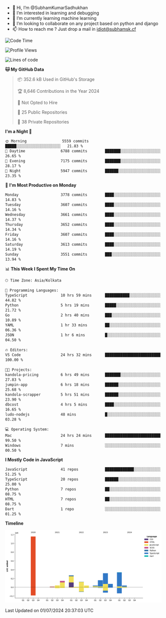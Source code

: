 - 👋 Hi, I’m @SubhamKumarSadhukhan
- 👀 I’m interested in learning and debugging
- 🌱 I’m currently learning machine learning
- 💞️ I’m looking to collaborate on any project based on python and django
- 📫 How to reach me ?
      Just drop a mail in idiot@subhamsk.cf

<!---
SubhamKumarSadhukhan/SubhamKumarSadhukhan is a ✨ special ✨ repository because its `README.md` (this file) appears on your GitHub profile.
You can click the Preview link to take a look at your changes.
--->


<!--START_SECTION:waka-->
![Code Time](http://img.shields.io/badge/Code%20Time-2%2C280%20hrs%206%20mins-blue)

![Profile Views](http://img.shields.io/badge/Profile%20Views-0-blue)

![Lines of code](https://img.shields.io/badge/From%20Hello%20World%20I%27ve%20Written-2.7%20million%20lines%20of%20code-blue)

**🐱 My GitHub Data** 

> 📦 352.6 kB Used in GitHub's Storage 
 > 
> 🏆 8,646 Contributions in the Year 2024
 > 
> 🚫 Not Opted to Hire
 > 
> 📜 25 Public Repositories 
 > 
> 🔑 38 Private Repositories 
 > 
**I'm a Night 🦉** 

```text
🌞 Morning                5559 commits        █████░░░░░░░░░░░░░░░░░░░░   21.83 % 
🌆 Daytime                6788 commits        ███████░░░░░░░░░░░░░░░░░░   26.65 % 
🌃 Evening                7175 commits        ███████░░░░░░░░░░░░░░░░░░   28.17 % 
🌙 Night                  5947 commits        ██████░░░░░░░░░░░░░░░░░░░   23.35 % 
```
📅 **I'm Most Productive on Monday** 

```text
Monday                   3778 commits        ████░░░░░░░░░░░░░░░░░░░░░   14.83 % 
Tuesday                  3607 commits        ████░░░░░░░░░░░░░░░░░░░░░   14.16 % 
Wednesday                3661 commits        ████░░░░░░░░░░░░░░░░░░░░░   14.37 % 
Thursday                 3652 commits        ████░░░░░░░░░░░░░░░░░░░░░   14.34 % 
Friday                   3607 commits        ████░░░░░░░░░░░░░░░░░░░░░   14.16 % 
Saturday                 3613 commits        ████░░░░░░░░░░░░░░░░░░░░░   14.19 % 
Sunday                   3551 commits        ███░░░░░░░░░░░░░░░░░░░░░░   13.94 % 
```


📊 **This Week I Spent My Time On** 

```text
🕑︎ Time Zone: Asia/Kolkata

💬 Programming Languages: 
TypeScript               10 hrs 59 mins      ███████████░░░░░░░░░░░░░░   44.82 % 
Python                   5 hrs 19 mins       █████░░░░░░░░░░░░░░░░░░░░   21.72 % 
Go                       2 hrs 40 mins       ███░░░░░░░░░░░░░░░░░░░░░░   10.89 % 
YAML                     1 hr 33 mins        ██░░░░░░░░░░░░░░░░░░░░░░░   06.36 % 
JSON                     1 hr 6 mins         █░░░░░░░░░░░░░░░░░░░░░░░░   04.50 % 

🔥 Editors: 
VS Code                  24 hrs 32 mins      █████████████████████████   100.00 % 

🐱‍💻 Projects: 
kandola-pricing          6 hrs 49 mins       ███████░░░░░░░░░░░░░░░░░░   27.83 % 
jumpin-app               6 hrs 18 mins       ██████░░░░░░░░░░░░░░░░░░░   25.68 % 
kandola-scrapper         5 hrs 51 mins       ██████░░░░░░░░░░░░░░░░░░░   23.90 % 
dbcost                   4 hrs 5 mins        ████░░░░░░░░░░░░░░░░░░░░░   16.65 % 
ludo-nodejs              48 mins             █░░░░░░░░░░░░░░░░░░░░░░░░   03.28 % 

💻 Operating System: 
Mac                      24 hrs 24 mins      █████████████████████████   99.50 % 
Windows                  7 mins              ░░░░░░░░░░░░░░░░░░░░░░░░░   00.50 % 
```

**I Mostly Code in JavaScript** 

```text
JavaScript               41 repos            █████████████░░░░░░░░░░░░   51.25 % 
TypeScript               20 repos            ██████░░░░░░░░░░░░░░░░░░░   25.00 % 
Python                   7 repos             ██░░░░░░░░░░░░░░░░░░░░░░░   08.75 % 
HTML                     7 repos             ██░░░░░░░░░░░░░░░░░░░░░░░   08.75 % 
Dart                     1 repo              ░░░░░░░░░░░░░░░░░░░░░░░░░   01.25 % 
```



**Timeline**

![Lines of Code chart](https://raw.githubusercontent.com/SubhamKumarSadhukhan/SubhamKumarSadhukhan/main/assets/bar_graph.png)


 Last Updated on 01/07/2024 20:37:03 UTC
<!--END_SECTION:waka-->
